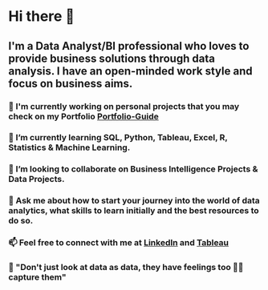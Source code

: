# Hi there 👋

## I'm a Data Analyst/BI professional who loves to provide business solutions through data analysis. I have an open-minded work style and focus on business aims.


### 🔭 I'm currently working on personal projects that you may check on my Portfolio [Portfolio-Guide](https://github.com/AlbErtogArgAr1/Portfolio_Guide)  
### 🌱 I’m currently learning SQL, Python, Tableau, Excel, R, Statistics & Machine Learning.
### 👯 I’m looking to collaborate on Business Intelligence Projects & Data Projects.
### 💬 Ask me about how to start your journey into the world of data analytics, what skills to learn initially and the best resources to do so. 
### 📫 Feel free to connect with me at [LinkedIn](https://www.linkedin.com/in/alberto-garcía-garcía- ) and [Tableau](https://public.tableau.com/app/profile/albertogarciagarcia)
### 👀 "Don't just look at data as data, they have feelings too 😬😥capture them"  
